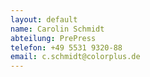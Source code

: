 ```yaml
---
layout: default
name: Carolin Schmidt
abteilung: PrePress
telefon: +49 5531 9320-88
email: c.schmidt@colorplus.de
---
```

